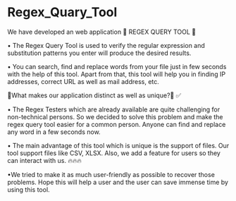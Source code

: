 # Regex_Quary_Tool
We have developed an web application 🚀 REGEX QUERY TOOL 🚀

• The Regex Query Tool is used to verify the regular expression and substitution patterns you enter will produce the desired results.

• You can search, find and replace words from your file just in few seconds with the help of this tool. Apart from that, this tool will help you in finding IP addresses, correct URL as well as mail address, etc.

📢What makes our application distinct as well as unique?📢 ✅

• The Regex Testers which are already available are quite challenging for non-technical persons. So we decided to solve this problem and make the regex query tool easier for a common person. Anyone can find and replace any word in a few seconds now.

• The main advantage of this tool which is unique is the support of files. Our tool support files like CSV, XLSX. Also, we add a feature for users so they can interact with us. 🔥🔥🔥

•We tried to make it as much user-friendly as possible to recover those problems. Hope this will help a user and the user can save immense time by using this tool.
